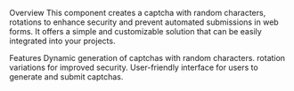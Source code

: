 Overview
This component creates a captcha with random characters, rotations to enhance security and prevent automated submissions in web forms. It offers a simple and customizable solution that can be easily integrated into your projects.

Features
Dynamic generation of captchas with random characters.
rotation variations for improved security.
User-friendly interface for users to generate and submit captchas.